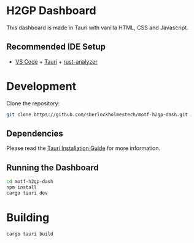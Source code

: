 # H2GP Dashboard

This dashboard is made in Tauri with vanilla HTML, CSS and Javascript.

## Recommended IDE Setup

- [VS Code](https://code.visualstudio.com/) + [Tauri](https://marketplace.visualstudio.com/items?itemName=tauri-apps.tauri-vscode) + [rust-analyzer](https://marketplace.visualstudio.com/items?itemName=rust-lang.rust-analyzer)

# Development

Clone the repository:

```bash
git clone https://github.com/sherlockholmestech/motf-h2gp-dash.git
```
## Dependencies

Please read the [Tauri Installation Guide](https://tauri.studio/en/docs/getting-started/intro) for more information.

## Running the Dashboard

```bash
cd motf-h2gp-dash
npm install
cargo tauri dev
```
# Building

```bash
cargo tauri build
```